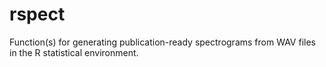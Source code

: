 # rspect
Function(s) for generating publication-ready spectrograms from WAV files in the R statistical environment.
